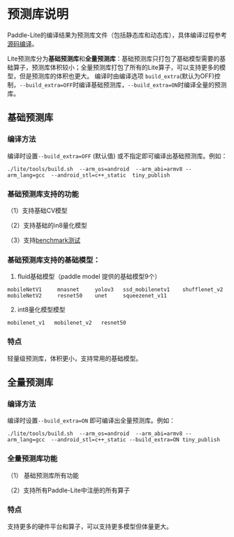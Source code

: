 
# 预测库说明

Paddle-Lite的编译结果为预测库文件（包括静态库和动态库），具体编译过程参考[源码编译](./source_compile)。

Lite预测库分为**基础预测库**和**全量预测库**：基础预测库只打包了基础模型需要的基础算子，预测库体积较小；全量预测库打包了所有的Lite算子，可以支持更多的模型，但是预测库的体积也更大。 编译时由编译选项 `build_extra`(默认为OFF)控制，`--build_extra=OFF`时编译基础预测库，`--build_extra=ON`时编译全量的预测库。

## 基础预测库

### 编译方法
编译时设置`--build_extra=OFF` (默认值) 或不指定即可编译出基础预测库。例如：

```
./lite/tools/build.sh  --arm_os=android  --arm_abi=armv8 --arm_lang=gcc  --android_stl=c++_static  tiny_publish
```

### 基础预测库支持的功能

（1）支持基础CV模型

（2）支持基础的in8量化模型

（3）支持[benchmark测试](../benchmark/benchmark)


### 基础预测库支持的基础模型：

1. fluid基础模型（paddle model 提供的基础模型9个）

```
mobileNetV1     mnasnet     yolov3   ssd_mobilenetv1    shufflenet_v2
mobileNetV2     resnet50    unet     squeezenet_v11
```

2. int8量化模型模型

```
mobilenet_v1   mobilenet_v2   resnet50
```

### 特点
  轻量级预测库，体积更小，支持常用的基础模型。



## 全量预测库

### 编译方法
编译时设置`--build_extra=ON` 即可编译出全量预测库。例如：

```
./lite/tools/build.sh  --arm_os=android  --arm_abi=armv8 --arm_lang=gcc  --android_stl=c++_static --build_extra=ON tiny_publish
```
### 全量预测库功能

（1） 基础预测库所有功能

（2）支持所有Paddle-Lite中注册的所有算子

### 特点
  支持更多的硬件平台和算子，可以支持更多模型但体量更大。